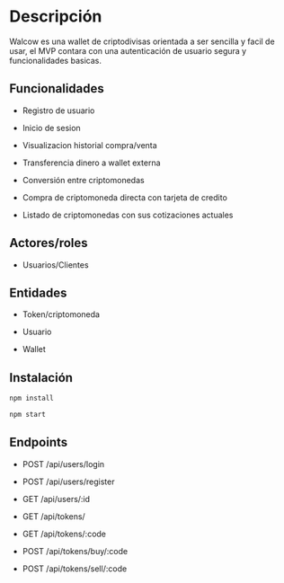 # Descripción

Walcow es una wallet de criptodivisas orientada a ser sencilla y facil de usar, el MVP contara con una autenticación de usuario segura y funcionalidades basicas.

## Funcionalidades

- Registro de usuario

- Inicio de sesion

- Visualizacion historial compra/venta

- Transferencia dinero a wallet externa

- Conversión entre criptomonedas

- Compra de criptomoneda directa con tarjeta de credito

- Listado de criptomonedas con sus cotizaciones actuales

## Actores/roles

- Usuarios/Clientes

## Entidades
- Token/criptomoneda

- Usuario

- Wallet

## Instalación



```bash
npm install
```

```bash
npm start
```


## Endpoints

- POST /api/users/login

- POST /api/users/register

- GET /api/users/:id

- GET /api/tokens/

- GET /api/tokens/:code

- POST /api/tokens/buy/:code

- POST /api/tokens/sell/:code

